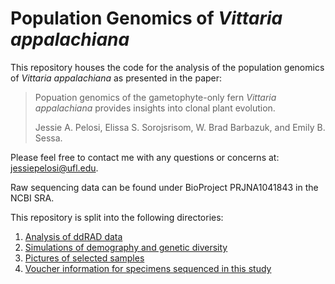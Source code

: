 # Population Genomics of <i>Vittaria appalachiana</i>

This repository houses the code for the analysis of the population genomics of <i>Vittaria appalachiana</i> as presented in the paper: 

>Popuation genomics of the gametophyte-only fern <i>Vittaria appalachiana</i> provides insights into clonal plant evolution.
>
>Jessie A. Pelosi, Elissa S. Sorojsrisom, W. Brad Barbazuk, and Emily B. Sessa. 

Please feel free to contact me with any questions or concerns at: jessiepelosi@ufl.edu.

Raw sequencing data can be found under BioProject PRJNA1041843 in the NCBI SRA.

This repository is split into the following directories: 

1. [Analysis of ddRAD data](https://github.com/jessiepelosi/vittaria_ddRAD/tree/main/analysis)
2. [Simulations of demography and genetic diversity](https://github.com/jessiepelosi/vittaria_ddRAD/tree/main/simulations) 
3. [Pictures of selected samples](https://github.com/jessiepelosi/vittaria_ddRAD/tree/main/Pictures)
4. [Voucher information for specimens sequenced in this study](https://github.com/jessiepelosi/vittaria_ddRAD/blob/main/vouchers/Vittaria_collections.csv)
